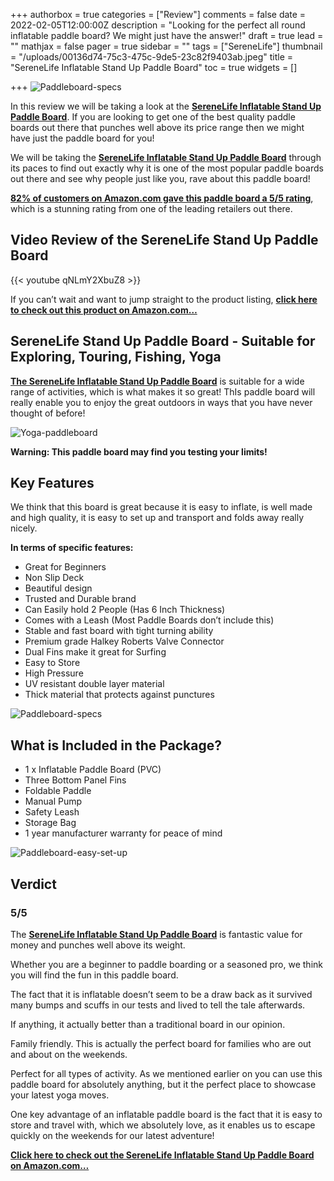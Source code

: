 +++
authorbox = true
categories = ["Review"]
comments = false
date = 2022-02-05T12:00:00Z
description = "Looking for the perfect all round inflatable paddle board?  We might just have the answer!"
draft = true
lead = ""
mathjax = false
pager = true
sidebar = ""
tags = ["SereneLife"]
thumbnail = "/uploads/00136d74-75c3-475c-9de5-23c82f9403ab.jpeg"
title = "SereneLife Inflatable Stand Up Paddle Board"
toc = true
widgets = []

+++
![Paddleboard-specs](/uploads/86dcac7f-0551-4ebe-94ea-bf9d9e02c2f4.jpeg "Paddleboard-specs")

In this review we will be taking a look at the [**SereneLife Inflatable Stand Up Paddle Board**](https://www.amazon.com/gp/product/B0728DF739/ref=as_li_tl?ie=UTF8&tag=paddleboardmaster-20&camp=1789&creative=9325&linkCode=as2&creativeASIN=B0728DF739&linkId=318ba788575a83687beb3c7c173a0758).  If you are looking to get one of the best quality paddle boards out there that punches well above its price range then we might have just the paddle board for you!  

We will be taking the [**SereneLife Inflatable Stand Up Paddle Board**](https://www.amazon.com/gp/product/B0728DF739/ref=as_li_tl?ie=UTF8&tag=paddleboardmaster-20&camp=1789&creative=9325&linkCode=as2&creativeASIN=B0728DF739&linkId=318ba788575a83687beb3c7c173a0758) through its paces to find out exactly why it is one of the most popular paddle boards out there and see why people just like you, rave about this paddle board!

[**82% of customers on Amazon.com gave this paddle board a 5/5 rating**](https://www.amazon.com/gp/product/B0728DF739/ref=as_li_tl?ie=UTF8&tag=paddleboardmaster-20&camp=1789&creative=9325&linkCode=as2&creativeASIN=B0728DF739&linkId=318ba788575a83687beb3c7c173a0758), which is a stunning rating from one of the leading retailers out there.

## Video Review of the SereneLife Stand Up Paddle Board

{{< youtube qNLmY2XbuZ8 >}}

If you can’t wait and want to jump straight to the product listing, [**click here to check out this product on Amazon.com…**](https://www.amazon.com/gp/product/B0728DF739/ref=as_li_tl?ie=UTF8&tag=paddleboardmaster-20&camp=1789&creative=9325&linkCode=as2&creativeASIN=B0728DF739&linkId=318ba788575a83687beb3c7c173a0758)

## SereneLife Stand Up Paddle Board - Suitable for Exploring, Touring, Fishing, Yoga

[**The SereneLife Inflatable Stand Up Paddle Board**](https://www.amazon.com/gp/product/B0728DF739/ref=as_li_tl?ie=UTF8&tag=paddleboardmaster-20&camp=1789&creative=9325&linkCode=as2&creativeASIN=B0728DF739&linkId=318ba788575a83687beb3c7c173a0758) is suitable for a wide range of activities, which is what makes it so great!  ThIs paddle board will really enable you to enjoy the great outdoors in ways that you have never thought of before!

![Yoga-paddleboard](/uploads/1bcf847d-896b-456d-8c8d-70151741c862.jpeg "Yoga-paddleboard")

**Warning: This paddle board may find you testing your limits!**

## Key Features

We think that this board is great because it is easy to inflate, is well made and high quality, it is easy to set up and transport and folds away really nicely.  

**In terms of specific features:**

* Great for Beginners
* Non Slip Deck
* Beautiful design
* Trusted and Durable brand
* Can Easily hold 2 People (Has 6 Inch Thickness)
* Comes with a Leash (Most Paddle Boards don’t include this)
* Stable and fast board with tight turning ability
* Premium grade Halkey Roberts Valve Connector
* Dual Fins make it great for Surfing
* Easy to Store
* High Pressure
* UV resistant double layer material
* Thick material that protects against punctures

![Paddleboard-specs](/uploads/04a245e6-d9dd-44cd-9258-8dd5560a64f2.jpeg "Paddleboard-specs")

## What is Included in the Package?

* 1 x Inflatable Paddle Board (PVC)
* Three Bottom Panel Fins
* Foldable Paddle
* Manual Pump
* Safety Leash
* Storage Bag
* 1 year manufacturer warranty for peace of mind

![Paddleboard-easy-set-up](/uploads/9be5983a-1631-4413-8b6e-45255ddb49ee.jpeg "Paddleboard-easy-set-up")

## Verdict

### 5/5

The [**SereneLife Inflatable Stand Up Paddle Board**](https://www.amazon.com/gp/product/B0728DF739/ref=as_li_tl?ie=UTF8&tag=paddleboardmaster-20&camp=1789&creative=9325&linkCode=as2&creativeASIN=B0728DF739&linkId=318ba788575a83687beb3c7c173a0758) is fantastic value for money and punches well above its weight.

Whether you are a beginner to paddle boarding or a seasoned pro, we think you will find the fun in this paddle board.

The fact that it is inflatable doesn’t seem to be a draw back as it survived many bumps and scuffs in our tests and lived to tell the tale afterwards.

If anything, it actually better than a traditional board in our opinion.

Family friendly.  This is actually the perfect board for families who are out and about on the weekends.

Perfect for all types of activity.  As we mentioned earlier on you can use this paddle board for absolutely anything, but it the perfect place to showcase your latest yoga moves.

One key advantage of an inflatable paddle board is the fact that it is easy to store and travel with, which we absolutely love, as it enables us to escape quickly on the weekends for our latest adventure!

[**Click here to check out the SereneLife Inflatable Stand Up Paddle Board on Amazon.com…**](https://www.amazon.com/gp/product/B0728DF739/ref=as_li_tl?ie=UTF8&tag=paddleboardmaster-20&camp=1789&creative=9325&linkCode=as2&creativeASIN=B0728DF739&linkId=318ba788575a83687beb3c7c173a0758)